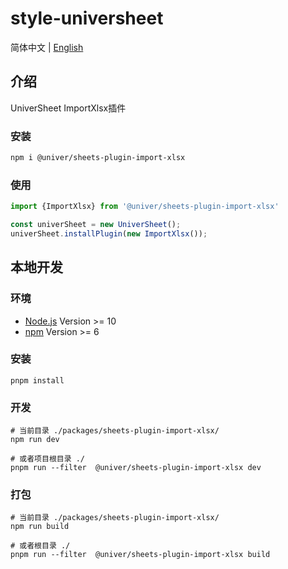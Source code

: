 # style-universheet

简体中文 | [English](./README.md)

## 介绍

UniverSheet ImportXlsx插件

### 安装

```bash
npm i @univer/sheets-plugin-import-xlsx
```

### 使用

```js
import {ImportXlsx} from '@univer/sheets-plugin-import-xlsx'

const univerSheet = new UniverSheet();
univerSheet.installPlugin(new ImportXlsx());
```

## 本地开发

### 环境

-   [Node.js](https://nodejs.org/en/) Version >= 10
-   [npm](https://www.npmjs.com/) Version >= 6

### 安装

```
pnpm install
```

### 开发

```
# 当前目录 ./packages/sheets-plugin-import-xlsx/
npm run dev

# 或者项目根目录 ./
pnpm run --filter  @univer/sheets-plugin-import-xlsx dev
```

### 打包

```
# 当前目录 ./packages/sheets-plugin-import-xlsx/
npm run build

# 或者根目录 ./
pnpm run --filter  @univer/sheets-plugin-import-xlsx build
```
